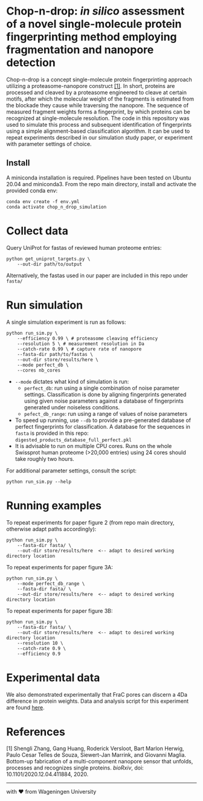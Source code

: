 # Chop-n-drop: <i>in silico</i> assessment of a novel single-molecule protein fingerprinting method employing fragmentation and nanopore detection

Chop-n-drop is a concept single-molecule protein fingerprinting approach utilizing a proteasome-nanopore construct 
[[1]](#1). In short, proteins are processed and cleaved by a 
proteasome engineered to cleave at certain motifs, after which the molecular weight of the fragments is estimated from
the blockade they cause while traversing the nanopore. The sequence of measured fragment weights forms a fingerprint,
by which proteins can be recognized at single-molecule resolution. The code in this repository was used to simulate this
process and subsequent identification of fingerprints using a simple alignment-based classification algorithm. It can 
be used to repeat experiments described in our simulation study paper, or experiment with parameter settings of choice.

## Install
A miniconda installation is required. Pipelines have been tested on Ubuntu 20.04 and miniconda3.
From the repo main directory, install and activate the provided conda env:
```
conda env create -f env.yml
conda activate chop_n_drop_simulation
```

# Collect data
Query UniProt for fastas of reviewed human proteome entries:

```
python get_uniprot_targets.py \
    --out-dir path/to/output
```
Alternatively, the fastas used in our paper are included in this repo under `fasta/`

# Run simulation
A single simulation experiment is run as follows:
```
python run_sim.py \
    --efficiency 0.99 \ # proteasome cleaving efficiency
    --resolution 5 \ # measurement resolution in Da
    --catch-rate 0.99 \ # capture rate of nanopore
    --fasta-dir path/to/fastas \
    --out-dir store/results/here \
    --mode perfect_db \
    --cores nb_cores
```

  - `--mode` dictates what kind of simulation is run:
    - `perfect_db`: run using a single combination of noise parameter settings. Classification is done by aligning 
      fingerprints generated using given noise parameters against a database of fingerprints generated under noiseless
      conditions.
    - `pefect_db_range`: run using a range of values of noise parameters
  - To speed up running, use `--db` to provide a pre-generated database of perfect fingerprints for classification. 
    A database for the sequences in `fasta` is provided in this repo: `digested_products_database_full_perfect.pkl`
  - It is advisable to run on multiple CPU cores. Runs on the whole Swissprot human proteome (>20,000 entries) using
    24 cores should take roughly two hours.

For additional parameter settings, consult the script:
```
python run_sim.py --help
```

# Running examples
To repeat experiments for paper figure 2 (from repo main directory, otherwise adapt paths accordingly):
```
python run_sim.py \
    --fasta-dir fasta/ \
    --out-dir store/results/here  <-- adapt to desired working directory location
```

To repeat experiments for paper figure 3A:
```
python run_sim.py \
    --mode perfect_db_range \
    --fasta-dir fasta/ \
    --out-dir store/results/here  <-- adapt to desired working directory location
```

To repeat experiments for paper figure 3B:
```
python run_sim.py \
    --fasta-dir fasta/ \
    --out-dir store/results/here  <-- adapt to desired working directory location
    --resolution 10 \
    --catch-rate 0.9 \
    --efficiency 0.9
```
# Experimental data
We also demonstrated experimentally that FraC pores can discern a 4Da difference in protein weights. Data and analysis
script for this experiment are found [here](experimental/README.md).

# References
<a id="1">[1]</a> Shengli Zhang, Gang Huang, Roderick Versloot, Bart Marlon Herwig, Paulo Cesar Telles de Souza, Siewert-Jan Marrink, 
and Giovanni Maglia. Bottom-up fabrication of a multi-component nanopore sensor that unfolds, processes and 
recognizes single proteins. <i>bioRxiv</i>, doi: 10.1101/2020.12.04.411884, 2020.


---
with &hearts; from Wageningen University